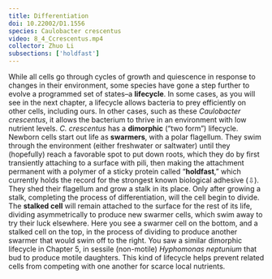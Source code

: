 ```yaml
---
title: Differentiation
doi: 10.22002/D1.1556
species: Caulobacter crescentus
video: 8_4_Ccrescentus.mp4
collector: Zhuo Li
subsections: ['holdfast']
---
```


While all cells go through cycles of growth and quiescence in response to changes in their environment, some species have gone a step further to evolve a programmed set of states–a **lifecycle**. In some cases, as you will see in the next chapter, a lifecycle allows bacteria to prey efficiently on other cells, including ours. In other cases, such as these *Caulobacter crescentus*, it allows the bacterium to thrive in an environment with low nutrient levels. *C. crescentus* has a **dimorphic** (“two form”) lifecycle. Newborn cells start out life as **swarmers**, with a polar flagellum. They swim through the environment (either freshwater or saltwater) until they (hopefully) reach a favorable spot to put down roots, which they do by first transiently attaching to a surface with pili, then making the attachment permanent with a polymer of a sticky protein called “**holdfast**,” which currently holds the record for the strongest known biological adhesive (⇩). They shed their flagellum and grow a stalk in its place. Only after growing a stalk, completing the process of differentiation, will the cell begin to divide. The **stalked cell** will remain attached to the surface for the rest of its life, dividing asymmetrically to produce new swarmer cells, which swim away to try their luck elsewhere. Here you see a swarmer cell on the bottom, and a stalked cell on the top, in the process of dividing to produce another swarmer that would swim off to the right. You saw a similar dimorphic lifecycle in Chapter 5, in sessile (non-motile) *Hyphomonas neptunium* that bud to produce motile daughters. This kind of lifecycle helps prevent related cells from competing with one another for scarce local nutrients.

